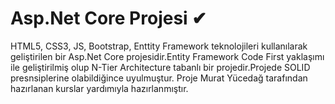 # Asp.Net Core Projesi ✔
HTML5, CSS3, JS, Bootstrap, Enttity Framework teknolojileri kullanılarak geliştirilen bir Asp.Net Core projesidir.Entity Framework Code First yaklaşımı ile geliştirilmiş olup N-Tier Architecture tabanlı bir projedir.Projede SOLID presnsiplerine olabildiğince uyulmuştur. Proje Murat Yücedağ tarafından hazırlanan kurslar yardımıyla hazırlanmıştır.
